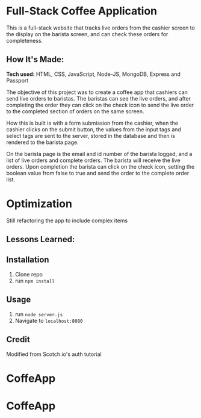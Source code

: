 # Full-Stack Coffee Application

This is a full-stack website that tracks live orders from the cashier screen to the display on the barista screen, and can check these orders for completeness.

## How It's Made:

**Tech used:** HTML, CSS, JavaScript, Node-JS, MongoDB, Express and Passport

The objective of this project was to create a coffee app that cashiers can send live orders to baristas. The baristas can see the live orders, and after completing the order they can click on the check icon to send the live order to the completed section of orders on the same screen.

How this is built is with a form submission from the cashier, when the cashier clicks on the submit button, the values from the input tags and select tags are sent to the server, stored in the database and then is rendered to the barista page.

On the barista page is the email and id number of the barista logged, and a list of live orders and complete orders. The barista will receive the live orders. Upon completion the barista can click on the check icon, setting the boolean value from false to true and send the order to the complete order list.

# Optimization

Still refactoring the app to include complex items

## Lessons Learned:



## Installation

1. Clone repo
2. run `npm install`

## Usage

1. run `node server.js`
2. Navigate to `localhost:8080`

## Credit

Modified from Scotch.io's auth tutorial
# CoffeApp
# CoffeApp
